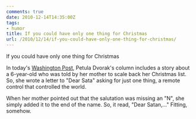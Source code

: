 ```yaml
---
comments: true
date: 2010-12-14T14:35:00Z
tags:
- humor
title: If you could have only one thing for Christmas
url: /2010/12/14/if-you-could-have-only-one-thing-for-christmas/
---
```


If you could have only one thing for Christmas

In today's [Washington Post](http://wapo.st/dHHR2P), Petula Dvorak's column includes a story about a 6-year-old who was told by her mother to scale back her Christmas list. So, she wrote a letter to "Dear Sata" asking for just one thing, a remote control that controlled the world.

When her mother pointed out that the salutation was missing an "N", she simply added it to the end of the name. So, it read, "Dear Satan,&hellip;" Fitting, somehow.


